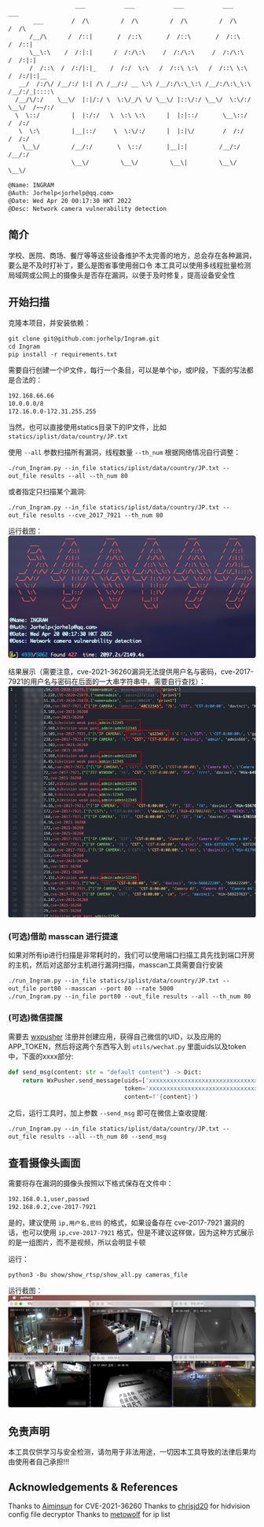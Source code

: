 ```
                   ___           ___           ___           ___           ___     
       ___        /  /\         /  /\         /  /\         /  /\         /  /\    
      /__/\      /  /::|       /  /::\       /  /::\       /  /::\       /  /::|   
      \__\:\    /  /:|:|      /  /:/\:\     /  /:/\:\     /  /:/\:\     /  /:|:|   
      /  /::\  /  /:/|:|_    /  /:/  \:\   /  /::\ \:\   /  /::\ \:\   /  /:/|:|__ 
   __/  /:/\/ /__/:/ |:| /\ /__/:/ __ \:\ /__/:/\:\_\:\ /__/:/\:\_\:\ /__/:/_|::::\
  /__/\/:/    \__\/  |:|/:/ \  \:\/_/\ \/ \__\/ |::\/:/ \__\/  \:\/:/ \__\/  /~~/:/
  \  \::/         |  |:/:/   \  \:\ \:\      |  |:|::/       \__\::/        /  /:/ 
   \  \:\         |__|::/     \  \:\/:/      |  |:|\/        /  /:/        /  /:/  
    \__\/         /__/:/       \  \::/       |__|:|         /__/:/        /__/:/   
                  \__\/         \__\/         \__\|         \__\/         \__\/    
```

```
@Name: INGRAM
@Auth: Jorhelp<jorhelp@qq.com>
@Date: Wed Apr 20 00:17:30 HKT 2022
@Desc: Network camera vulnerability detection
```


## 简介

学校、医院、商场、餐厅等等这些设备维护不太完善的地方，总会存在各种漏洞，要么是不及时打补丁，要么是图省事使用弱口令
本工具可以使用多线程批量检测局域网或公网上的摄像头是否存在漏洞，以便于及时修复，提高设备安全性


## 开始扫描

克隆本项目，并安装依赖：
```shell
git clone git@github.com:jorhelp/Ingram.git
cd Ingram
pip install -r requirements.txt
```

需要自行创建一个IP文件，每行一个条目，可以是单个ip，或IP段，下面的写法都是合法的：
```shell
192.168.66.66
10.0.0.0/8
172.16.0.0-172.31.255.255
```

当然，也可以直接使用statics目录下的IP文件，比如`statics/iplist/data/country/JP.txt`

使用 `--all` 参数扫描所有漏洞，线程数量 `--th_num` 根据网络情况自行调整：
```shell
./run_Ingram.py --in_file statics/iplist/data/country/JP.txt --out_file results --all --th_num 80
```

或者指定只扫描某个漏洞:
```shell
./run_Ingram.py --in_file statics/iplist/data/country/JP.txt --out_file results --cve_2017_7921 --th_num 80
```

运行截图：
![](statics/imgs/run_time.png)

结果展示（需要注意，cve-2021-36260漏洞无法提供用户名与密码，cve-2017-7921的用户名与密码在后面的一大串字符串中，需要自行查找）：
![](statics/imgs/results.png)


### (可选)借助 masscan 进行提速

如果对所有ip进行扫描是非常耗时的，我们可以使用端口扫描工具先找到端口开房的主机，然后对这部分主机进行漏洞扫描，masscan工具需要自行安装
```shell
./run_Ingram.py --in_file statics/iplist/data/country/JP.txt --out_file port80 --masscan --port 80 --rate 5000
./run_Ingram.py --in_file port80 --out_file results --all --th_num 80
```


### (可选)微信提醒

需要去 [wxpusher](https://wxpusher.zjiecode.com/docs/) 注册并创建应用，获得自己微信的UID，以及应用的APP_TOKEN，然后将这两个东西写入到 `utils/wechat.py` 里面uids以及token中，下面的xxxx部分:
```python
def send_msg(content: str = "default content") -> Dict:
    return WxPusher.send_message(uids=['xxxxxxxxxxxxxxxxxxxxxxxxxxxxxxxx'],
                                 token='xxxxxxxxxxxxxxxxxxxxxxxxxxxxxxxx',
                                 content=f'{content}')
```

之后，运行工具时，加上参数 `--send_msg` 即可在微信上查收提醒:
```shell
./run_Ingram.py --in_file statics/iplist/data/country/JP.txt --out_file results --all --th_num 80 --send_msg
```


## 查看摄像头画面

需要将存在漏洞的摄像头按照以下格式保存在文件中：
```shell
192.168.0.1,user,passwd
192.168.0.2,cve-2017-7921
```

是的，建议使用 `ip,用户名,密码` 的格式，如果设备存在 cve-2017-7921 漏洞的话，也可以使用 `ip,cve-2017-7921` 格式，但是不建议这样做，因为这种方式展示的是一组图片，而不是视频，所以会明显卡顿

运行：
```shell
python3 -Bu show/show_rtsp/show_all.py cameras_file
```

运行截图：
![](statics/imgs/show_rtsp.png)


## 免责声明

本工具仅供学习与安全检测，请勿用于非法用途，一切因本工具导致的法律后果均由使用者自己承担!!!


## Acknowledgements & References

Thanks to [Aiminsun](https://github.com/Aiminsun/CVE-2021-36260) for CVE-2021-36260
Thanks to [chrisjd20](https://github.com/chrisjd20/hikvision_CVE-2017-7921_auth_bypass_config_decryptor) for hidvision config file decryptor
Thanks to [metowolf](https://github.com/metowolf/iplist) for ip list
